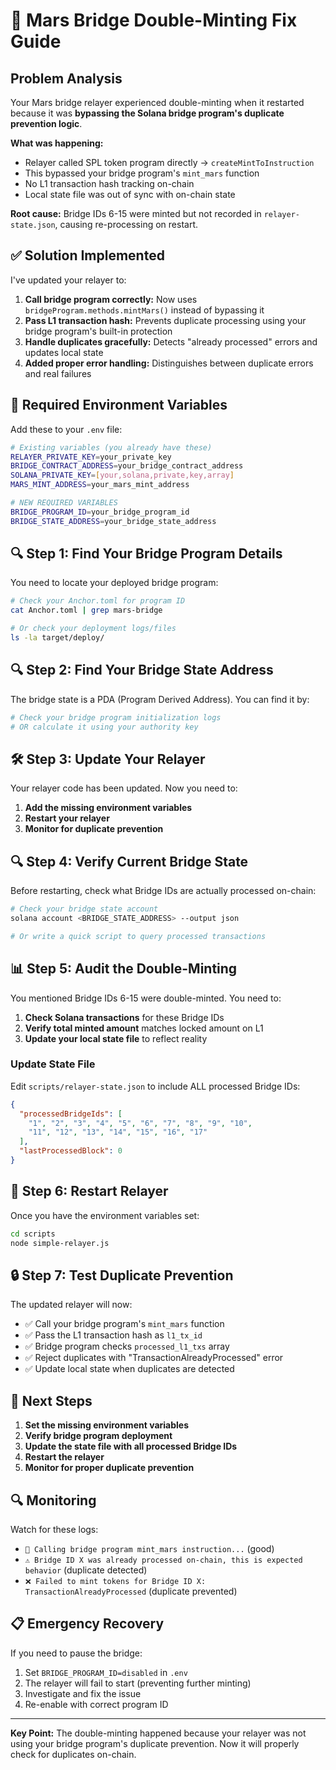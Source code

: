 # 🚨 Mars Bridge Double-Minting Fix Guide

## Problem Analysis

Your Mars bridge relayer experienced double-minting when it restarted because it was **bypassing the Solana bridge program's duplicate prevention logic**. 

**What was happening:**
- Relayer called SPL token program directly → `createMintToInstruction`
- This bypassed your bridge program's `mint_mars` function 
- No L1 transaction hash tracking on-chain
- Local state file was out of sync with on-chain state

**Root cause:** Bridge IDs 6-15 were minted but not recorded in `relayer-state.json`, causing re-processing on restart.

## ✅ Solution Implemented

I've updated your relayer to:

1. **Call bridge program correctly:** Now uses `bridgeProgram.methods.mintMars()` instead of bypassing it
2. **Pass L1 transaction hash:** Prevents duplicate processing using your bridge program's built-in protection
3. **Handle duplicates gracefully:** Detects "already processed" errors and updates local state
4. **Added proper error handling:** Distinguishes between duplicate errors and real failures

## 🔧 Required Environment Variables

Add these to your `.env` file:

```bash
# Existing variables (you already have these)
RELAYER_PRIVATE_KEY=your_private_key
BRIDGE_CONTRACT_ADDRESS=your_bridge_contract_address
SOLANA_PRIVATE_KEY=[your,solana,private,key,array]
MARS_MINT_ADDRESS=your_mars_mint_address

# NEW REQUIRED VARIABLES
BRIDGE_PROGRAM_ID=your_bridge_program_id
BRIDGE_STATE_ADDRESS=your_bridge_state_address
```

## 🔍 Step 1: Find Your Bridge Program Details

You need to locate your deployed bridge program:

```bash
# Check your Anchor.toml for program ID
cat Anchor.toml | grep mars-bridge

# Or check your deployment logs/files
ls -la target/deploy/
```

## 🔍 Step 2: Find Your Bridge State Address

The bridge state is a PDA (Program Derived Address). You can find it by:

```bash
# Check your bridge program initialization logs
# OR calculate it using your authority key
```

## 🛠️ Step 3: Update Your Relayer

Your relayer code has been updated. Now you need to:

1. **Add the missing environment variables**
2. **Restart your relayer**
3. **Monitor for duplicate prevention**

## 🔍 Step 4: Verify Current Bridge State

Before restarting, check what Bridge IDs are actually processed on-chain:

```bash
# Check your bridge state account
solana account <BRIDGE_STATE_ADDRESS> --output json

# Or write a quick script to query processed transactions
```

## 📊 Step 5: Audit the Double-Minting

You mentioned Bridge IDs 6-15 were double-minted. You need to:

1. **Check Solana transactions** for these Bridge IDs
2. **Verify total minted amount** matches locked amount on L1
3. **Update your local state file** to reflect reality

### Update State File

Edit `scripts/relayer-state.json` to include ALL processed Bridge IDs:

```json
{
  "processedBridgeIds": [
    "1", "2", "3", "4", "5", "6", "7", "8", "9", "10", 
    "11", "12", "13", "14", "15", "16", "17"
  ],
  "lastProcessedBlock": 0
}
```

## 🚀 Step 6: Restart Relayer

Once you have the environment variables set:

```bash
cd scripts
node simple-relayer.js
```

## 🔒 Step 7: Test Duplicate Prevention

The updated relayer will now:
- ✅ Call your bridge program's `mint_mars` function
- ✅ Pass the L1 transaction hash as `l1_tx_id`
- ✅ Bridge program checks `processed_l1_txs` array
- ✅ Reject duplicates with "TransactionAlreadyProcessed" error
- ✅ Update local state when duplicates are detected

## 🎯 Next Steps

1. **Set the missing environment variables**
2. **Verify bridge program deployment**
3. **Update the state file with all processed Bridge IDs**
4. **Restart the relayer**
5. **Monitor for proper duplicate prevention**

## 🔍 Monitoring

Watch for these logs:
- `🔗 Calling bridge program mint_mars instruction...` (good)
- `⚠️ Bridge ID X was already processed on-chain, this is expected behavior` (duplicate detected)
- `❌ Failed to mint tokens for Bridge ID X: TransactionAlreadyProcessed` (duplicate prevented)

## 📋 Emergency Recovery

If you need to pause the bridge:
1. Set `BRIDGE_PROGRAM_ID=disabled` in `.env`
2. The relayer will fail to start (preventing further minting)
3. Investigate and fix the issue
4. Re-enable with correct program ID

---

**Key Point:** The double-minting happened because your relayer was not using your bridge program's duplicate prevention. Now it will properly check for duplicates on-chain. 